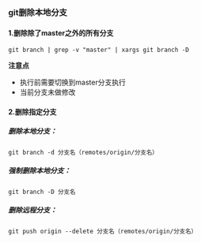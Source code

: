### git删除本地分支
#### 1.删除除了master之外的所有分支

```
git branch | grep -v "master" | xargs git branch -D
```

**注意点**

* 执行前需要切换到master分支执行
* 当前分支未做修改

#### 2.删除指定分支

##### 删除本地分支：

```
git branch -d 分支名（remotes/origin/分支名）
```

##### 强制删除本地分支：

```
git branch -D 分支名
```

##### 删除远程分支：

```
git push origin --delete 分支名（remotes/origin/分支名）
```